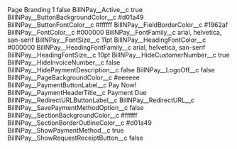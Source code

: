 <?xml version="1.0" encoding="UTF-8"?>
<CustomMetadata xmlns="http://soap.sforce.com/2006/04/metadata" xmlns:xsi="http://www.w3.org/2001/XMLSchema-instance" xmlns:xsd="http://www.w3.org/2001/XMLSchema">
    <label>Page Branding 1</label>
    <protected>false</protected>
    <values>
        <field>BillNPay__Active__c</field>
        <value xsi:type="xsd:boolean">true</value>
    </values>
    <values>
        <field>BillNPay__ButtonBackgroundColor__c</field>
        <value xsi:type="xsd:string">#d01a49</value>
    </values>
    <values>
        <field>BillNPay__ButtonFontColor__c</field>
        <value xsi:type="xsd:string">#ffffff</value>
    </values>
    <values>
        <field>BillNPay__FieldBorderColor__c</field>
        <value xsi:type="xsd:string">#1962af</value>
    </values>
    <values>
        <field>BillNPay__FontColor__c</field>
        <value xsi:type="xsd:string">#000000</value>
    </values>
    <values>
        <field>BillNPay__FontFamily__c</field>
        <value xsi:type="xsd:string">arial, helvetica, san-serif</value>
    </values>
    <values>
        <field>BillNPay__FontSize__c</field>
        <value xsi:type="xsd:string">11pt</value>
    </values>
    <values>
        <field>BillNPay__HeadingFontColor__c</field>
        <value xsi:type="xsd:string">#000000</value>
    </values>
    <values>
        <field>BillNPay__HeadingFontFamily__c</field>
        <value xsi:type="xsd:string">arial, helvetica, san-serif</value>
    </values>
    <values>
        <field>BillNPay__HeadingFontSize__c</field>
        <value xsi:type="xsd:string">10pt</value>
    </values>
    <values>
        <field>BillNPay__HideCustomerNumber__c</field>
        <value xsi:type="xsd:boolean">true</value>
    </values>
    <values>
        <field>BillNPay__HideInvoiceNumber__c</field>
        <value xsi:type="xsd:boolean">false</value>
    </values>
    <values>
        <field>BillNPay__HidePaymentDescription__c</field>
        <value xsi:type="xsd:boolean">false</value>
    </values>
    <values>
        <field>BillNPay__LogoOff__c</field>
        <value xsi:type="xsd:boolean">false</value>
    </values>
    <values>
        <field>BillNPay__PageBackgroundColor__c</field>
        <value xsi:type="xsd:string">#eeeeee</value>
    </values>
    <values>
        <field>BillNPay__PaymentButtonLabel__c</field>
        <value xsi:type="xsd:string">Pay Now!</value>
    </values>
    <values>
        <field>BillNPay__PaymentHeaderTitle__c</field>
        <value xsi:type="xsd:string">Payment Due</value>
    </values>
    <values>
        <field>BillNPay__RedirectURLButtonLabel__c</field>
        <value xsi:nil="true"/>
    </values>
    <values>
        <field>BillNPay__RedirectURL__c</field>
        <value xsi:nil="true"/>
    </values>
    <values>
        <field>BillNPay__SavePaymentMethodOption__c</field>
        <value xsi:type="xsd:boolean">false</value>
    </values>
    <values>
        <field>BillNPay__SectionBackgroundColor__c</field>
        <value xsi:type="xsd:string">#ffffff</value>
    </values>
    <values>
        <field>BillNPay__SectionBorderOutlineColor__c</field>
        <value xsi:type="xsd:string">#d01a49</value>
    </values>
    <values>
        <field>BillNPay__ShowPaymentMethod__c</field>
        <value xsi:type="xsd:boolean">true</value>
    </values>
    <values>
        <field>BillNPay__ShowRequestReceiptButton__c</field>
        <value xsi:type="xsd:boolean">false</value>
    </values>
</CustomMetadata>
